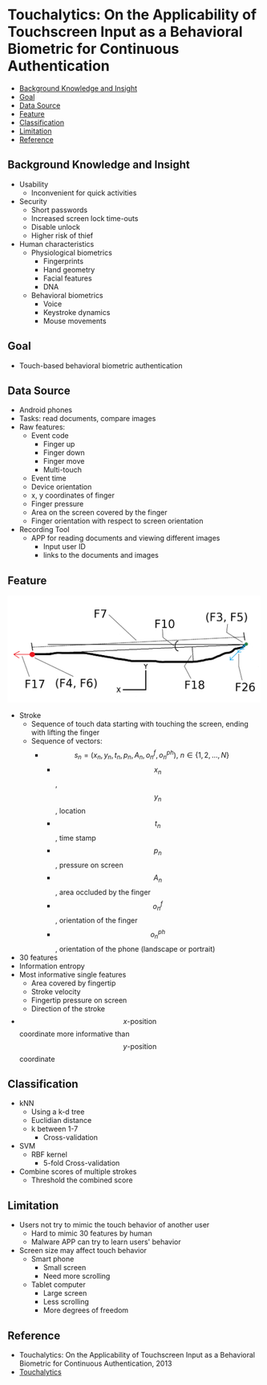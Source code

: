 # Touchalytics: On the Applicability of Touchscreen Input as a Behavioral Biometric for Continuous Authentication

<!-- TOC -->

- [Background Knowledge and Insight](#background-knowledge-and-insight)
- [Goal](#goal)
- [Data Source](#data-source)
- [Feature](#feature)
- [Classification](#classification)
- [Limitation](#limitation)
- [Reference](#reference)

<!-- /TOC -->

## Background Knowledge and Insight

* Usability
    * Inconvenient for quick activities
* Security
    * Short passwords
    * Increased screen lock time-outs
    * Disable unlock
    * Higher risk of thief
* Human characteristics
    * Physiological biometrics
        * Fingerprints
        * Hand geometry
        * Facial features
        * DNA
    * Behavioral biometrics
        * Voice
        * Keystroke dynamics
        * Mouse movements

## Goal

* Touch-based behavioral biometric authentication

## Data Source

* Android phones
* Tasks: read documents, compare images
* Raw features:
    * Event code
        * Finger up
        * Finger down
        * Finger move
        * Multi-touch
    * Event time
    * Device orientation
    * x, y coordinates of finger
    * Finger pressure
    * Area on the screen covered by the finger
    * Finger orientation with respect to screen orientation
* Recording Tool
    * APP for reading documents and viewing different images
        * Input user ID
        * links to the documents and images

## Feature

![Features of a stroke](images/Touchalytics_Stroke.png)

* Stroke
    * Sequence of touch data starting with touching the screen, ending with lifting the finger
    * Sequence of vectors:
        * $$s_n = (x_n, y_n, t_n, p_n, A_n, o_n^f, o_n^{ph}),\ n \in \{1, 2, ..., N\}$$
            * $$x_n$$, $$y_n$$, location
            * $$t_n$$, time stamp
            * $$p_n$$, pressure on screen
            * $$A_n$$, area occluded by the finger
            * $$o_n^f$$, orientation of the finger
            * $$o_n^{ph}$$, orientation of the phone (landscape or portrait)
* 30 features
* Information entropy
* Most informative single features
    * Area covered by fingertip
    * Stroke velocity
    * Fingertip pressure on screen
    * Direction of the stroke
* $$x\text{-position}$$ coordinate more informative than $$y\text{-position}$$ coordinate

## Classification

* kNN
    * Using a k-d tree
    * Euclidian distance
    * k between 1-7
        * Cross-validation
* SVM
    * RBF kernel
        * 5-fold Cross-validation
* Combine scores of multiple strokes
    * Threshold the combined score

## Limitation

* Users not try to mimic the touch behavior of another user
    * Hard to mimic 30 features by human
    * Malware APP can try to learn users' behavior
* Screen size may affect touch behavior
    * Smart phone
        * Small screen
        * Need more scrolling
    * Tablet computer
        * Large screen
        * Less scrolling
        * More degrees of freedom

## Reference

* Touchalytics: On the Applicability of Touchscreen Input as a Behavioral Biometric for Continuous Authentication, 2013
* [Touchalytics](http://www.mariofrank.net/touchalytics/index.html)